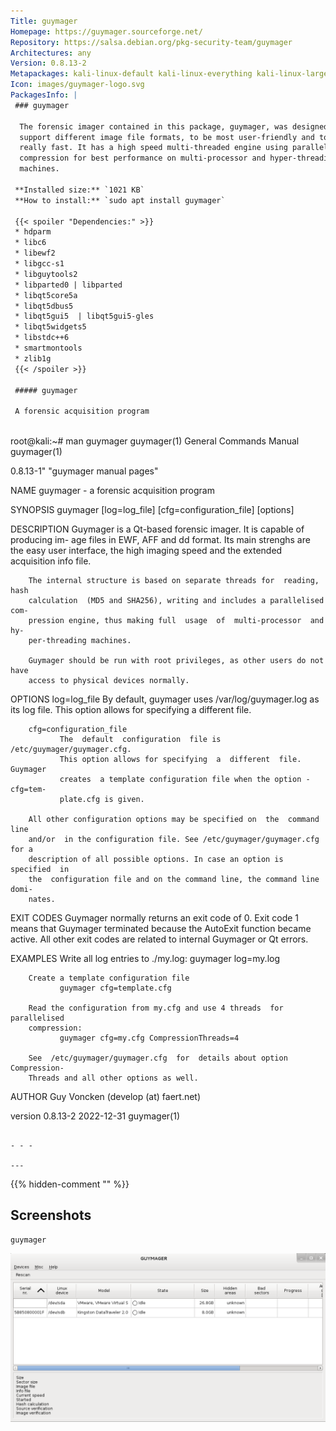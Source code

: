 ```yaml
---
Title: guymager
Homepage: https://guymager.sourceforge.net/
Repository: https://salsa.debian.org/pkg-security-team/guymager
Architectures: any
Version: 0.8.13-2
Metapackages: kali-linux-default kali-linux-everything kali-linux-large kali-tools-forensics kali-tools-respond 
Icon: images/guymager-logo.svg
PackagesInfo: |
 ### guymager
 
  The forensic imager contained in this package, guymager, was designed to
  support different image file formats, to be most user-friendly and to run
  really fast. It has a high speed multi-threaded engine using parallel
  compression for best performance on multi-processor and hyper-threading
  machines.
 
 **Installed size:** `1021 KB`  
 **How to install:** `sudo apt install guymager`  
 
 {{< spoiler "Dependencies:" >}}
 * hdparm
 * libc6 
 * libewf2 
 * libgcc-s1 
 * libguytools2 
 * libparted0 | libparted
 * libqt5core5a 
 * libqt5dbus5 
 * libqt5gui5  | libqt5gui5-gles 
 * libqt5widgets5 
 * libstdc++6 
 * smartmontools
 * zlib1g 
 {{< /spoiler >}}
 
 ##### guymager
 
 A forensic acquisition program
 
 ```
 root@kali:~# man guymager
 guymager(1)                 General Commands Manual                guymager(1)
 
 0.8.13-1" "guymager manual pages"
 
 NAME
        guymager - a forensic acquisition program
 
 SYNOPSIS
        guymager [log=log_file] [cfg=configuration_file] [options]
 
 DESCRIPTION
        Guymager  is a Qt-based forensic imager. It is capable of producing im-
        age files in EWF, AFF and dd format. Its main  strenghs  are  the  easy
        user  interface,  the  high  imaging speed and the extended acquisition
        info file.
 
        The internal structure is based on separate threads for  reading,  hash
        calculation  (MD5 and SHA256), writing and includes a parallelised com-
        pression engine, thus making full  usage  of  multi-processor  and  hy-
        per-threading machines.
 
        Guymager should be run with root privileges, as other users do not have
        access to physical devices normally.
 
 OPTIONS
        log=log_file
               By default, guymager uses /var/log/guymager.log as its log file.
               This option allows for specifying a different file.
 
        cfg=configuration_file
               The  default  configuration  file is /etc/guymager/guymager.cfg.
               This option allows for specifying  a  different  file.  Guymager
               creates  a template configuration file when the option -cfg=tem-
               plate.cfg is given.
 
        All other configuration options may be specified on  the  command  line
        and/or  in the configuration file. See /etc/guymager/guymager.cfg for a
        description of all possible options. In case an option is specified  in
        the  configuration file and on the command line, the command line domi-
        nates.
 
 EXIT CODES
        Guymager normally returns an exit code of 0. Exit  code  1  means  that
        Guymager  terminated  because  the AutoExit function became active. All
        other exit codes are related to internal Guymager or Qt errors.
 
 EXAMPLES
        Write all log entries to ./my.log:
               guymager log=my.log
 
        Create a template configuration file
               guymager cfg=template.cfg
 
        Read the configuration from my.cfg and use 4 threads  for  parallelised
        compression:
               guymager cfg=my.cfg CompressionThreads=4
 
        See  /etc/guymager/guymager.cfg  for  details about option Compression-
        Threads and all other options as well.
 
 AUTHOR
        Guy Voncken (develop (at) faert.net)
 
 version 0.8.13-2                  2022-12-31                       guymager(1)
 ```
 
 - - -
 
---
```

{{% hidden-comment "<!--Do not edit anything above this line-->" %}}

## Screenshots

```
guymager
```

![guymager](images/guymager.png)
